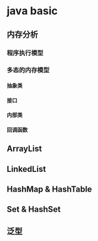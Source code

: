 # java basic

## 内存分析

### 程序执行模型

### 多态的内存模型

#### 抽象类

#### 接口

#### 内部类

#### 回调函数



## ArrayList



## LinkedList



## HashMap & HashTable



## Set & HashSet



## 泛型



## 

